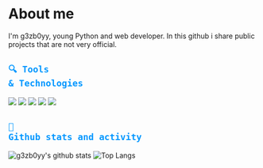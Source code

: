 # About me
I'm g3zb0yy, young Python and web developer. In this github i share public projects that are not very official.

## <code style="color:#0197FF">🔍 Tools & Technologies</code>

![](https://img.shields.io/badge/Code%20with-Php-informational?style=flat&logo=php&logoColor=0197FF&color=0197FF) 
![](https://img.shields.io/badge/Code%20with-Python-informational?style=flat&logo=python&logoColor=0197FF&color=0197FF)
![](https://img.shields.io/badge/Using-Flask-informational?style=flat&logo=flask&logoColor=0197FF&color=0197FF) 
![](https://img.shields.io/badge/Using-MysQL-informational?style=flat&logo=mysql&logoColor=0197FF&color=0197FF)
![](https://img.shields.io/badge/Using-Windows-informational?style=flat&logo=Windows&logoColor=0197FF&color=0197FF)


## <code style="color:#0197FF">🌟 Github stats and activity</code>

![g3zb0yy's github stats](https://github-readme-stats.vercel.app/api?username=g3zb0yy&show_icons=true) ![Top Langs](https://github-readme-stats.vercel.app/api/top-langs/?username=g3zb0yy&layout=compact)
